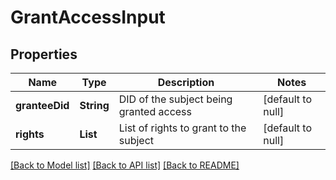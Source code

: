 # GrantAccessInput

## Properties

| Name           | Type       | Description                             | Notes             |
| -------------- | ---------- | --------------------------------------- | ----------------- |
| **granteeDid** | **String** | DID of the subject being granted access | [default to null] |
| **rights**     | **List**   | List of rights to grant to the subject  | [default to null] |

[[Back to Model list]](../README.md#documentation-for-models) [[Back to API list]](../README.md#documentation-for-api-endpoints) [[Back to README]](../README.md)
